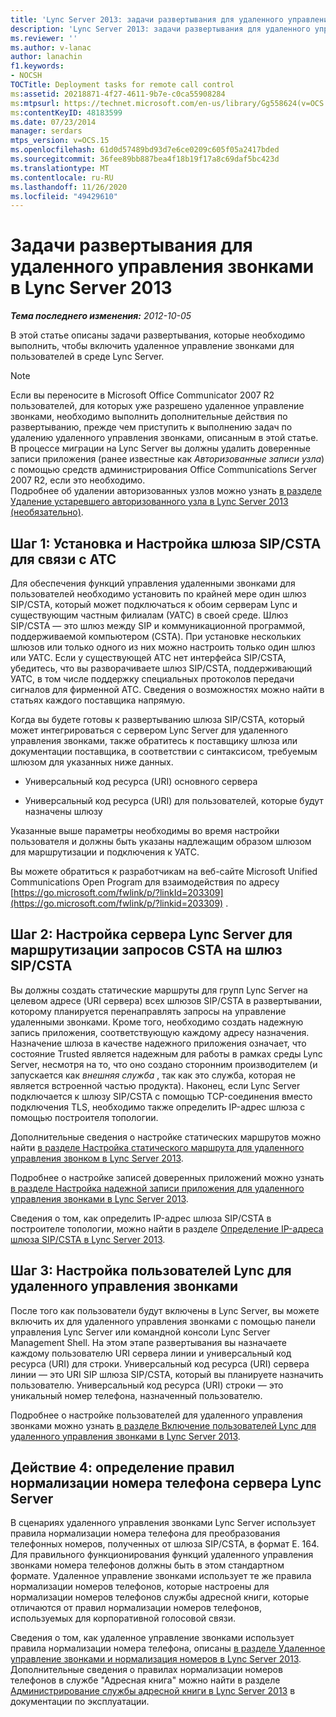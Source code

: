 ```yaml
---
title: 'Lync Server 2013: задачи развертывания для удаленного управления звонками'
description: 'Lync Server 2013: задачи развертывания для удаленного управления звонками.'
ms.reviewer: ''
ms.author: v-lanac
author: lanachin
f1.keywords:
- NOCSH
TOCTitle: Deployment tasks for remote call control
ms:assetid: 20218871-4f27-4611-9b7e-c0ca55908284
ms:mtpsurl: https://technet.microsoft.com/en-us/library/Gg558624(v=OCS.15)
ms:contentKeyID: 48183599
ms.date: 07/23/2014
manager: serdars
mtps_version: v=OCS.15
ms.openlocfilehash: 61d0d57489bd93d7e6ce0209c605f05a2417bded
ms.sourcegitcommit: 36fee89bb887bea4f18b19f17a8c69daf5bc423d
ms.translationtype: MT
ms.contentlocale: ru-RU
ms.lasthandoff: 11/26/2020
ms.locfileid: "49429610"
---
```

# <a name="deployment-tasks-for-remote-call-control-in-lync-server-2013"></a>Задачи развертывания для удаленного управления звонками в Lync Server 2013

<div data-xmlns="http://www.w3.org/1999/xhtml">

<div class="topic" data-xmlns="http://www.w3.org/1999/xhtml" data-msxsl="urn:schemas-microsoft-com:xslt" data-cs="https://msdn.microsoft.com/">

<div data-asp="https://msdn2.microsoft.com/asp">



</div>

<div id="mainSection">

<div id="mainBody">

<span> </span>

_**Тема последнего изменения:** 2012-10-05_

В этой статье описаны задачи развертывания, которые необходимо выполнить, чтобы включить удаленное управление звонками для пользователей в среде Lync Server.

<div>


> [!NOTE]  
> Если вы переносите в Microsoft Office Communicator 2007 R2 пользователей, для которых уже разрешено удаленное управление звонками, необходимо выполнить дополнительные действия по развертыванию, прежде чем приступить к выполнению задач по удалению удаленного управления звонками, описанным в этой статье. В процессе миграции на Lync Server вы должны удалить доверенные записи приложения (ранее известные как <EM>Авторизованные записи узла</EM>) с помощью средств администрирования Office Communications Server 2007 R2, если это необходимо.<BR>Подробнее об удалении авторизованных узлов можно узнать <A href="lync-server-2013-remove-a-legacy-authorized-host-optional.md">в разделе Удаление устаревшего авторизованного узла в Lync Server 2013 (необязательно)</A>.



</div>

<div>

## <a name="step-1-install-and-configure-the-sipcsta-gateway-to-communicate-with-your-pbx"></a>Шаг 1: Установка и Настройка шлюза SIP/CSTA для связи с АТС

Для обеспечения функций управления удаленными звонками для пользователей необходимо установить по крайней мере один шлюз SIP/CSTA, который может подключаться к обоим серверам Lync и существующим частным филиалам (УАТС) в своей среде. Шлюз SIP/CSTA — это шлюз между SIP и коммуникационной программой, поддерживаемой компьютером (CSTA). При установке нескольких шлюзов или только одного из них можно настроить только один шлюз или УАТС. Если у существующей АТС нет интерфейса SIP/CSTA, убедитесь, что вы разворачиваете шлюз SIP/CSTA, поддерживающий УАТС, в том числе поддержку специальных протоколов передачи сигналов для фирменной АТС. Сведения о возможностях можно найти в статьях каждого поставщика напрямую.

Когда вы будете готовы к развертыванию шлюза SIP/CSTA, который может интегрироваться с сервером Lync Server для удаленного управления звонками, также обратитесь к поставщику шлюза или документации поставщика, в соответствии с синтаксисом, требуемым шлюзом для указанных ниже данных.

  - Универсальный код ресурса (URI) основного сервера

  - Универсальный код ресурса (URI) для пользователей, которые будут назначены шлюзу

Указанные выше параметры необходимы во время настройки пользователя и должны быть указаны надлежащим образом шлюзом для маршрутизации и подключения к УАТС.

Вы можете обратиться к разработчикам на веб-сайте Microsoft Unified Communications Open Program для взаимодействия по адресу [https://go.microsoft.com/fwlink/p/?linkId=203309](https://go.microsoft.com/fwlink/p/?linkid=203309) .

</div>

<div>

## <a name="step-2-configure-lync-server-to-route-csta-requests-to-the-sipcsta-gateway"></a>Шаг 2: Настройка сервера Lync Server для маршрутизации запросов CSTA на шлюз SIP/CSTA

Вы должны создать статические маршруты для групп Lync Server на целевом адресе (URI сервера) всех шлюзов SIP/CSTA в развертывании, которому планируется перенаправлять запросы на управление удаленными звонками. Кроме того, необходимо создать надежную запись приложения, соответствующую каждому адресу назначения. Назначение шлюза в качестве надежного приложения означает, что состояние Trusted является надежным для работы в рамках среды Lync Server, несмотря на то, что оно создано сторонним производителем (и запускается как *внешняя служба* , так как это служба, которая не является встроенной частью продукта). Наконец, если Lync Server подключается к шлюзу SIP/CSTA с помощью TCP-соединения вместо подключения TLS, необходимо также определить IP-адрес шлюза с помощью построителя топологии.

Дополнительные сведения о настройке статических маршрутов можно найти [в разделе Настройка статического маршрута для удаленного управления звонком в Lync Server 2013](lync-server-2013-configure-a-static-route-for-remote-call-control.md).

Подробнее о настройке записей доверенных приложений можно узнать [в разделе Настройка надежной записи приложения для удаленного управления звонками в Lync Server 2013](lync-server-2013-configure-a-trusted-application-entry-for-remote-call-control.md).

Сведения о том, как определить IP-адрес шлюза SIP/CSTA в построителе топологии, можно найти в разделе [Определение IP-адреса шлюза SIP/CSTA в Lync Server 2013](lync-server-2013-define-a-sip-csta-gateway-ip-address.md).

</div>

<div>

## <a name="step-3-configure-lync-users-for-remote-call-control"></a>Шаг 3: Настройка пользователей Lync для удаленного управления звонками

После того как пользователи будут включены в Lync Server, вы можете включить их для удаленного управления звонками с помощью панели управления Lync Server или командной консоли Lync Server Management Shell. На этом этапе развертывания вы назначаете каждому пользователю URI сервера линии и универсальный код ресурса (URI) для строки. Универсальный код ресурса (URI) сервера линии — это URI SIP шлюза SIP/CSTA, который вы планируете назначить пользователю. Универсальный код ресурса (URI) строки — это уникальный номер телефона, назначенный пользователю.

Подробнее о настройке пользователей для удаленного управления звонками можно узнать [в разделе Включение пользователей Lync для удаленного управления звонками в Lync Server 2013](lync-server-2013-enable-lync-users-for-remote-call-control.md).

</div>

<div>

## <a name="step-4-define-the-lync-server-phone-number-normalization-rules"></a>Действие 4: определение правил нормализации номера телефона сервера Lync Server

В сценариях удаленного управления звонками Lync Server использует правила нормализации номера телефона для преобразования телефонных номеров, полученных от шлюза SIP/CSTA, в формат E. 164. Для правильного функционирования функций удаленного управления звонками номера телефонов должны быть в этом стандартном формате. Удаленное управление звонками использует те же правила нормализации номеров телефонов, которые настроены для нормализации номеров телефонов службы адресной книги, которые отличаются от правил нормализации номеров телефонов, используемых для корпоративной голосовой связи.

Сведения о том, как удаленное управление звонками использует правила нормализации номера телефона, описаны [в разделе Удаленное управление звонками и нормализация номеров в Lync Server 2013](lync-server-2013-remote-call-control-and-phone-number-normalization.md). Дополнительные сведения о правилах нормализации номеров телефонов в службе "Адресная книга" можно найти в разделе [Администрирование службы адресной книги в Lync Server 2013](lync-server-2013-administering-the-address-book-service.md) в документации по эксплуатации.

</div>

</div>

<span> </span>

</div>

</div>

</div>

